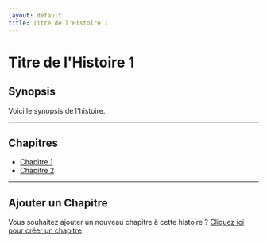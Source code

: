 ```yaml
---
layout: default
title: Titre de l'Histoire 1
---
```


# Titre de l'Histoire 1

## Synopsis

Voici le synopsis de l'histoire. 

---

## Chapitres

- [Chapitre 1](chapter-1.md)
- [Chapitre 2](chapter-2.md)

---

## Ajouter un Chapitre

Vous souhaitez ajouter un nouveau chapitre à cette histoire ? [Cliquez ici pour créer un chapitre](create-chapter.md).

